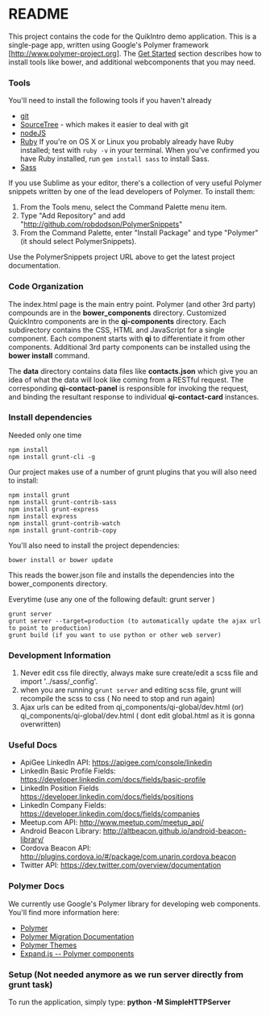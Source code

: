 # README #

This project contains the code for the QuikIntro demo application.  This is a single-page app, written using Google's  Polymer framework [http://www.polymer-project.org].  The [Get Started](https://www.polymer-project.org/docs/start/getting-the-code.html) section describes how to install tools like bower, and additional webcomponents that you may need.

### Tools ###
You'll need to install the following tools if you haven't already

* [git](https://git-scm.com/book/en/v2/Getting-Started-Installing-Git)
* [SourceTree](https://www.sourcetreeapp.com/) - which makes it easier to deal with git
* [nodeJS](https://nodejs.org/download/)
* [Ruby](http://www.ruby-lang.org/en/downloads/) If you're on OS X or Linux you probably already have Ruby installed; test with `ruby -v` in your terminal. When you've confirmed you have Ruby installed, run `gem install sass` to install Sass.
* [Sass](http://sass-lang.com/download.html)

If you use Sublime as your editor, there's a collection of very useful Polymer snippets written by one of the lead developers of Polymer.  To install them:

1. From the Tools menu, select the Command Palette menu item.
1. Type "Add Repository" and add "http://github.com/robdodson/PolymerSnippets"
1. From the Command Palette, enter "Install Package" and type "Polymer" (it should select PolymerSnippets).

Use the PolymerSnippets project URL above to get the latest project documentation.  

###  Code Organization ###
The index.html page is the main entry point.  Polymer (and other 3rd party) compounds are in the **bower_components** directory.  Customized QuickIntro components are in the **qi-components** directory.  Each subdirectory contains the CSS, HTML and JavaScript for a single component.  Each component starts with **qi** to differentiate it from other components.  Additional 3rd party components can be installed using the **bower install** command.

The **data** directory contains data files like **contacts.json** which give you an idea of what the data will look like coming from a RESTful request.  The corresponding **qi-contact-panel** is responsible for invoking the request, and binding the resultant response to individual **qi-contact-card** instances.


### Install dependencies ####

Needed only one time

    npm install
    npm install grunt-cli -g

Our project makes use of a number of grunt plugins that you will also need to install:

    npm install grunt   
    npm install grunt-contrib-sass
    npm install grunt-express
    npm install express
    npm install grunt-contrib-watch
    npm install grunt-contrib-copy

You'll also need to install the project dependencies:

    bower install or bower update

This reads the bower.json file and installs the dependencies into the bower_components directory.

Everytime (use any one of the following default: grunt server )

    grunt server
    grunt server --target=production (to automatically update the ajax url to point to production)
    grunt build (if you want to use python or other web server)


### Development Information ###

  1. Never edit css file directly, always make sure create/edit a scss file and import '../sass/_config'.
  2. when you are running `grunt server` and editing scss file, grunt will recompile the scss to css ( No need to stop and run again)
  3. Ajax urls can be edited from qi_components/qi-global/dev.html (or) qi_components/qi-global/dev.html ( dont edit global.html as it is gonna overwritten)


### Useful Docs ###
* ApiGee LinkedIn API: https://apigee.com/console/linkedin
* LinkedIn Basic Profile Fields: https://developer.linkedin.com/docs/fields/basic-profile
* LinkedIn Position Fields https://developer.linkedin.com/docs/fields/positions
* LinkedIn Company Fields: https://developer.linkedin.com/docs/fields/companies
* Meetup.com API: http://www.meetup.com/meetup_api/
* Android Beacon Library: http://altbeacon.github.io/android-beacon-library/
* Cordova Beacon API: http://plugins.cordova.io/#/package/com.unarin.cordova.beacon
* Twitter API: https://dev.twitter.com/overview/documentation

### Polymer Docs ###
We currently use Google's Polymer library for developing web components.  You'll find more information here:

* [Polymer](http://polymer-project.org)
* [Polymer Migration Documentation](https://www.polymer-project.org/1.0/docs/migration.html)
* [Polymer Themes](https://polymerthemes.com/sky/)
* [Expand.js -- Polymer components](http://expandjs.com/)


### Setup (Not needed anymore as we run server directly from grunt task) ###
To run the application, simply type:
**python -M SimpleHTTPServer**